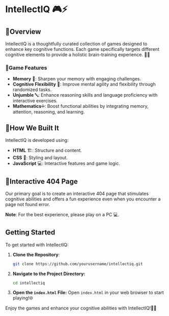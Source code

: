 # IntellectIQ 🎮⚡

## 🚀Overview

IntellectIQ is a thoughtfully curated collection of games designed to enhance key cognitive functions. Each game specifically targets different cognitive elements to provide a holistic brain-training experience. 🧠💡

### 🚀Game Features

- **Memory** 🧠: Sharpen your memory with engaging challenges.
- **Cognitive Flexibility** 🔄: Improve mental agility and flexibility through randomized tasks.
- **Unjumble** 🔤: Enhance reasoning skills and language proficiency with interactive exercises.
- **Mathematics**➗: Boost functional abilities by integrating memory, attention, reasoning, and learning.

## 🚀How We Built It

IntellectIQ is developed using:

- **HTML** 🏗️: Structure and content.
- **CSS** 🎨: Styling and layout.
- **JavaScript** 💻: Interactive features and game logic.

## 🚀Interactive 404 Page

Our primary goal is to create an interactive 404 page that stimulates cognitive abilities and offers a fun experience even when you encounter a page not found error.

**Note**: For the best experience, please play on a PC 💻.

## Getting Started

To get started with IntellectIQ:

1. **Clone the Repository**:
   ```bash
   git clone https://github.com/yourusername/intellectiq.git
   ```

2. **Navigate to the Project Directory:**
    ```bash
   cd intellectiq
   ```

3. **Open the `index.html` File:**
Open `index.html` in your web browser to start playing!🌐


Enjoy the games and enhance your cognitive abilities with IntellectIQ!🚀🧠